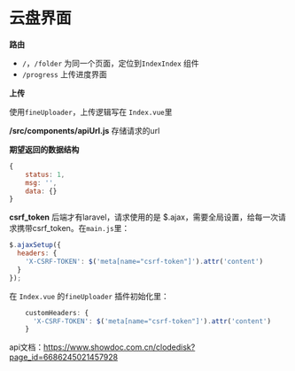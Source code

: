 # 云盘界面

**路由**

- `/`，`/folder` 为同一个页面，定位到`IndexIndex` 组件
- `/progress` 上传进度界面



**上传**

使用`fineUploader`，上传逻辑写在 `Index.vue`里



**/src/components/apiUrl.js**  存储请求的url



**期望返回的数据结构**

~~~js
{
    status: 1,
    msg: '',
    data: {}
}
~~~



**csrf_token** 后端才有laravel，请求使用的是 $.ajax，需要全局设置，给每一次请求携带csrf_token。在`main.js`里：

~~~js
$.ajaxSetup({
  headers: {
    'X-CSRF-TOKEN': $('meta[name="csrf-token"]').attr('content')
  }
});
~~~

在 `Index.vue` 的`fineUploader` 插件初始化里： 

~~~js
    customHeaders: {
      'X-CSRF-TOKEN': $('meta[name="csrf-token"]').attr('content')
    }
~~~



api文档：https://www.showdoc.com.cn/clodedisk?page_id=6686245021457928